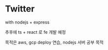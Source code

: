 # Twitter

with nodejs + express

추후에 ts + react 로 fe 개발 예정

목적은 aws, gcp deploy 연습, nodejs 서버 공부 목적

